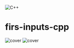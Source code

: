 ![C++](https://img.shields.io/badge/C%2B%2B-00599C?style=for-the-badge&logo=c%2B%2B&logoColor=white)
# firs-inputs-cpp
![cover](docs/ss1.jpg)
![cover](docs/ss2.jpg)